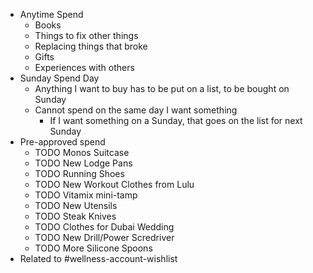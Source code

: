 - Anytime Spend
	- Books
	- Things to fix other things
	- Replacing things that broke
	- Gifts
	- Experiences with others
- Sunday Spend Day
	- Anything I want to buy has to be put on a list, to be bought on Sunday
	- Cannot spend on the same day I want something
		- If I want something on a Sunday, that goes on the list for next Sunday
- Pre-approved spend
	- TODO Monos Suitcase
	- TODO New Lodge Pans
	- TODO Running Shoes
	- TODO New Workout Clothes from Lulu
	- TODO Vitamix mini-tamp
	- TODO New Utensils
	- TODO Steak Knives
	- TODO Clothes for Dubai Wedding
	- TODO New Drill/Power Scredriver
	- TODO More Silicone Spoons
- Related to #wellness-account-wishlist